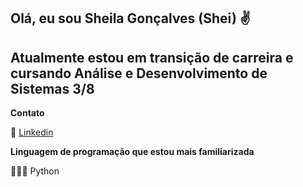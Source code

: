 ## Olá, eu sou Sheila Gonçalves (Shei) ✌

## Atualmente estou em transição de carreira e cursando Análise e Desenvolvimento de Sistemas 3/8

**Contato** 

🔗 [Linkedin](https://www.linkedin.com/in/sheilapgsilva/)

**Linguagem de programação que estou mais familiarizada**

 👩🏽‍💻 Python
